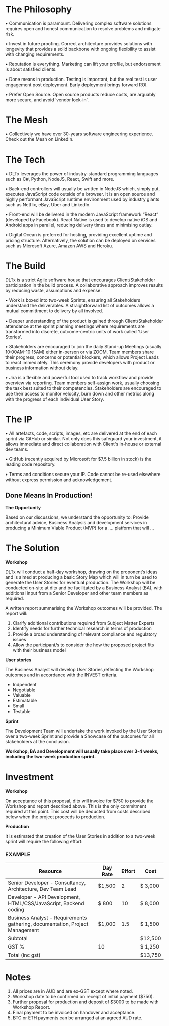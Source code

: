 # The Philosophy

• Communication is paramount. Delivering complex software solutions requires open and honest communication to resolve problems and mitigate risk.

• Invest in future proofing. Correct architecture provides solutions with longevity that provides a solid backbone with ongoing flexibility to assist with changing requirements.

• Reputation is everything. Marketing can lift your profile, but endorsement is about satisfied clients.

• Done means in production. Testing is important, but the real test is user engagement post deployment. Early deployment brings forward ROI.

• Prefer Open Source. Open source products reduce costs, are arguably more secure, and avoid ‘vendor lock-in'.

# The Mesh

• Collectively we have over 30-years software engineering experience. Check out the Mesh on LinkedIn.

# The Tech

• DLTx leverages the power of industry-standard programming languages such as C#, Python, NodeJS, React, Swift and more.

• Back-end controllers will usually be written in NodeJS which, simply put, executes JavaScript code outside of a browser.
It is an open source and highly performant JavaScript runtime environment used by industry giants such as Netflix, eBay,
Uber and LinkedIn.

• Front-end will be delivered in the modern JavaScript framework “React” (developed by Facebook). React Native is used to
develop native iOS and Android apps in parallel, reducing delivery times and minimising outlay.

• Digital Ocean is preferred for hosting, providing excellent uptime and pricing structure. Alternatively, the solution can
be deployed on services such as Microsoft Azure, Amazon AWS and Heroku.

# The Build

DLTx is a strict Agile software house that encourages Client/Stakeholder participation in the build process. A collaborative approach improves results by reducing waste, assumptions and expense.

• Work is boxed into two-week Sprints, ensuring all Stakeholders understand the deliverables. A straightforward list of outcomes allows a mutual committment to delivery by all involved.

• Deeper understanding of the product is gained through Client/Stakeholder attendance at the sprint planning meetings where requirements are transformed into discrete, outcome-centric units of work called 'User Stories'.

• Stakeholders are encouraged to join the daily Stand-up Meetings (usually 10:00AM-10:15AM) either in-person or via ZOOM. Team members share their progress, concerns or potential blockers, which allows Project Leads to react immediately. This ceremony provide developers with product or business information without delay.

• Jira is a flexible and powerful tool used to track workflow and provide overview via reporting. Team members self-assign work, usually choosing the task best suited to their competencies. Stakeholders are encouraged to use their access to monitor velocity, burn down and other metrics along with the progress of each individual User Story.

# The IP

• All artefacts, code, scripts, images, etc are delivered at the end of each sprint via GitHub or similar. Not only does this safeguard your investment, it allows immediate and direct collaboration with Client's in-house or external dev teams.

• GitHub (recently acquired by Microsoft for $7.5 billion in stock) is the leading code repository.

• Terms and conditions secure your IP. Code cannot be re-used elsewhere without express permission and acknowledgement.

## Done Means In Production!

**The Opportunity**

Based on our discussions, we understand the opportunity to:
Provide architectural advice, Business Analysis and development services in producing a Minimum Viable Product (MVP) for a .... platform that will ...

# The Solution

**Workshop**

DLTx will conduct a half-day workshop, drawing on the proponent’s ideas and is aimed at producing a basic Story Map which will in turn be used to generate the User Stories for eventual production. The Workshop will be conducted on-site at dltx and be facilitated by a Business Analyst (BA), with additional input from a Senior Developer and other team members as required.

A written report summarising the Workshop outcomes will be provided. The report will: 

1. Clarify additional contributions required from Subject Matter Experts
2. Identify needs for further technical research in terms of production
3. Provide a broad understanding of relevant compliance and regulatory issues
4. Allow the participant/s to consider the how the proposed project fits with their business model

**User stories**

The Business Analyst will develop User Stories,reflecting the Workshop outcomes and in accordance with the INVEST criteria.
* Indpendent
* Negotiable
* Valuable
* Estimatable
* Small
* Testable
 
**Sprint**

The Development Team will undertake the work invoked by the User Stories over a two-week Sprint and provide a Showcase of the outcomes for all stakeholders at the conclusion.

**Workshop, BA and Development will usually take place over 3-4 weeks, including the two-week production sprint.**

# Investment

**Workshop**

On acceptance of this proposal, dltx will invoice for $750 to provide the Workshop and report described above. This is the only commitment required at this point. This cost will be deducted from costs described below when the project	proceeds to production. 
  
**Production**

It is estimated that creation of the User Stories in addition to a two-week sprint will require the following effort:

### EXAMPLE

| __Resource__ | __Day Rate__ | __Effort__ | __Cost__ |
|-------------|------------|------------|------------|
| Senior Developer - Consultancy, Architecture, Dev Team Lead                          | $1,500 |  2  | $ 3,000 |
| Developer - API Development, HTML/CSS/JavaScript, Backend coding                     | $  800 | 10  | $ 8,000 |
| Business Analyst - Requirements gathering, documentation, Project Management         | $1,000 | 1.5 | $ 1,500 |
|Subtotal                                                                                       |     |  |$12,500
|GST %                                                                                          | 10  || $ 1,250 
|Total (inc gst)                                                                                |     | |$13,750 


# Notes

1. All prices are in AUD and are ex-GST except where noted.
2. Workshop date to be confirmed on receipt of initial payment ($750).
3. Further proposal for production and deposit of $3000 to be made with Workshop Report.
4. Final payment to be invoiced on handover and acceptance.
5. BTC or ETH payments can be arranged at an agreed AUD rate.



